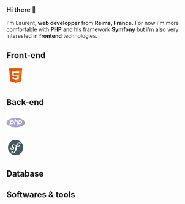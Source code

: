 ### Hi there 👋

I'm Laurent, **web developper** from **Reims, France.** For now i'm more comfortable with **PHP** and his framework **Symfony** but i'm also very interested in **frontend** technologies.

## Front-end
![HTML5](https://github.com/Laurent-Finana/Laurent-Finana/blob/main/img/icons8-html-48.png)

## Back-end
![PHP](https://github.com/Laurent-Finana/Laurent-Finana/blob/main/img/icons8-php-48.png)

![Symfony](https://github.com/Laurent-Finana/Laurent-Finana/blob/main/img/icons8-symfony-48.png)
## Database
## Softwares & tools
